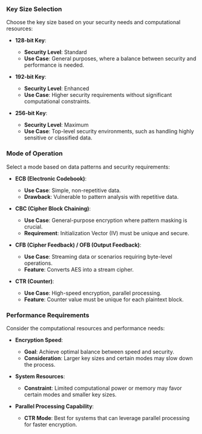 ### Key Size Selection

Choose the key size based on your security needs and computational resources:

- **128-bit Key**:
  - **Security Level**: Standard
  - **Use Case**: General purposes, where a balance between security and performance is needed.
  
- **192-bit Key**:
  - **Security Level**: Enhanced
  - **Use Case**: Higher security requirements without significant computational constraints.

- **256-bit Key**:
  - **Security Level**: Maximum
  - **Use Case**: Top-level security environments, such as handling highly sensitive or classified data.

### Mode of Operation

Select a mode based on data patterns and security requirements:

- **ECB (Electronic Codebook)**:
  - **Use Case**: Simple, non-repetitive data.
  - **Drawback**: Vulnerable to pattern analysis with repetitive data.

- **CBC (Cipher Block Chaining)**:
  - **Use Case**: General-purpose encryption where pattern masking is crucial.
  - **Requirement**: Initialization Vector (IV) must be unique and secure.

- **CFB (Cipher Feedback) / OFB (Output Feedback)**:
  - **Use Case**: Streaming data or scenarios requiring byte-level operations.
  - **Feature**: Converts AES into a stream cipher.

- **CTR (Counter)**:
  - **Use Case**: High-speed encryption, parallel processing.
  - **Feature**: Counter value must be unique for each plaintext block.

### Performance Requirements

Consider the computational resources and performance needs:

- **Encryption Speed**:
  - **Goal**: Achieve optimal balance between speed and security.
  - **Consideration**: Larger key sizes and certain modes may slow down the process.

- **System Resources**:
  - **Constraint**: Limited computational power or memory may favor certain modes and smaller key sizes.

- **Parallel Processing Capability**:
  - **CTR Mode**: Best for systems that can leverage parallel processing for faster encryption.
